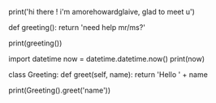 

print('hi there ! i'm amorehowardglaive, glad to meet u')

def greeting():
    return 'need help mr/ms?'

print(greeting())

import datetime
now = datetime.datetime.now()
print(now)

class Greeting:
    def greet(self, name):
        return 'Hello ' + name

print(Greeting().greet('name'))
